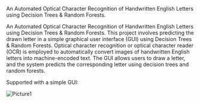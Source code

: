 An Automated Optical Character Recognition of Handwritten English Letters using Decision Trees & Random Forests.

An Automated Optical Character Recognition of Handwritten English Letters using Decision Trees & Random Forests. This project involves predicting the drawn letter in a simple graphical user interface (GUI) using Decision Trees & Random Forests. Optical character recognition or optical character reader (OCR) is employed to automatically convert images of handwritten English letters into machine-encoded text. The GUI allows users to draw a letter, and the system predicts the corresponding letter using decision trees and random forests.

Supported with a simple GUI:





![Picture1](https://github.com/seifmuhammedd/Automated-OCR/assets/105271040/66bcd72b-adad-4877-97cd-8d1bac44e73f)

